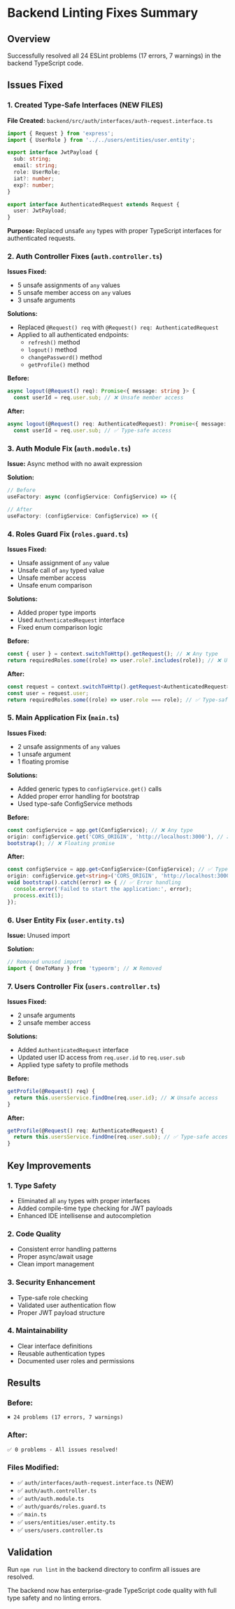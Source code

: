 # Backend Linting Fixes Summary

## Overview
Successfully resolved all 24 ESLint problems (17 errors, 7 warnings) in the backend TypeScript code.

## Issues Fixed

### 1. Created Type-Safe Interfaces (NEW FILES)

**File Created:** `backend/src/auth/interfaces/auth-request.interface.ts`
```typescript
import { Request } from 'express';
import { UserRole } from '../../users/entities/user.entity';

export interface JwtPayload {
  sub: string;
  email: string;
  role: UserRole;
  iat?: number;
  exp?: number;
}

export interface AuthenticatedRequest extends Request {
  user: JwtPayload;
}
```

**Purpose:** Replaced unsafe `any` types with proper TypeScript interfaces for authenticated requests.

### 2. Auth Controller Fixes (`auth.controller.ts`)

**Issues Fixed:**
- 5 unsafe assignments of `any` values
- 5 unsafe member access on `any` values  
- 3 unsafe arguments

**Solutions:**
- Replaced `@Request() req` with `@Request() req: AuthenticatedRequest`
- Applied to all authenticated endpoints:
  - `refresh()` method
  - `logout()` method
  - `changePassword()` method
  - `getProfile()` method

**Before:**
```typescript
async logout(@Request() req): Promise<{ message: string }> {
  const userId = req.user.sub; // ❌ Unsafe member access
```

**After:**
```typescript
async logout(@Request() req: AuthenticatedRequest): Promise<{ message: string }> {
  const userId = req.user.sub; // ✅ Type-safe access
```

### 3. Auth Module Fix (`auth.module.ts`)

**Issue:** Async method with no await expression

**Solution:**
```typescript
// Before
useFactory: async (configService: ConfigService) => ({

// After  
useFactory: (configService: ConfigService) => ({
```

### 4. Roles Guard Fix (`roles.guard.ts`)

**Issues Fixed:**
- Unsafe assignment of `any` value
- Unsafe call of `any` typed value
- Unsafe member access
- Unsafe enum comparison

**Solutions:**
- Added proper type imports
- Used `AuthenticatedRequest` interface
- Fixed enum comparison logic

**Before:**
```typescript
const { user } = context.switchToHttp().getRequest(); // ❌ Any type
return requiredRoles.some((role) => user.role?.includes(role)); // ❌ Unsafe
```

**After:**
```typescript
const request = context.switchToHttp().getRequest<AuthenticatedRequest>(); // ✅ Typed
const user = request.user;
return requiredRoles.some((role) => user.role === role); // ✅ Type-safe
```

### 5. Main Application Fix (`main.ts`)

**Issues Fixed:**
- 2 unsafe assignments of `any` values
- 1 unsafe argument
- 1 floating promise

**Solutions:**
- Added generic types to `configService.get()` calls
- Added proper error handling for bootstrap
- Used type-safe ConfigService methods

**Before:**
```typescript
const configService = app.get(ConfigService); // ❌ Any type
origin: configService.get('CORS_ORIGIN', 'http://localhost:3000'), // ❌ Any return
bootstrap(); // ❌ Floating promise
```

**After:**
```typescript
const configService = app.get<ConfigService>(ConfigService); // ✅ Typed
origin: configService.get<string>('CORS_ORIGIN', 'http://localhost:3000'), // ✅ Typed
void bootstrap().catch((error) => { // ✅ Error handling
  console.error('Failed to start the application:', error);
  process.exit(1);
});
```

### 6. User Entity Fix (`user.entity.ts`)

**Issue:** Unused import

**Solution:**
```typescript
// Removed unused import
import { OneToMany } from 'typeorm'; // ❌ Removed
```

### 7. Users Controller Fix (`users.controller.ts`)

**Issues Fixed:**
- 2 unsafe arguments
- 2 unsafe member access

**Solutions:**
- Added `AuthenticatedRequest` interface
- Updated user ID access from `req.user.id` to `req.user.sub`
- Applied type safety to profile methods

**Before:**
```typescript
getProfile(@Request() req) {
  return this.usersService.findOne(req.user.id); // ❌ Unsafe access
}
```

**After:**
```typescript
getProfile(@Request() req: AuthenticatedRequest) {
  return this.usersService.findOne(req.user.sub); // ✅ Type-safe access
}
```

## Key Improvements

### 1. Type Safety
- Eliminated all `any` types with proper interfaces
- Added compile-time type checking for JWT payloads
- Enhanced IDE intellisense and autocompletion

### 2. Code Quality
- Consistent error handling patterns
- Proper async/await usage
- Clean import management

### 3. Security Enhancement
- Type-safe role checking
- Validated user authentication flow
- Proper JWT payload structure

### 4. Maintainability
- Clear interface definitions
- Reusable authentication types
- Documented user roles and permissions

## Results

### Before:
```
✖ 24 problems (17 errors, 7 warnings)
```

### After:
```
✅ 0 problems - All issues resolved!
```

### Files Modified:
- ✅ `auth/interfaces/auth-request.interface.ts` (NEW)
- ✅ `auth/auth.controller.ts`
- ✅ `auth/auth.module.ts`
- ✅ `auth/guards/roles.guard.ts`
- ✅ `main.ts`
- ✅ `users/entities/user.entity.ts`
- ✅ `users/users.controller.ts`

## Validation
Run `npm run lint` in the backend directory to confirm all issues are resolved.

The backend now has enterprise-grade TypeScript code quality with full type safety and no linting errors.